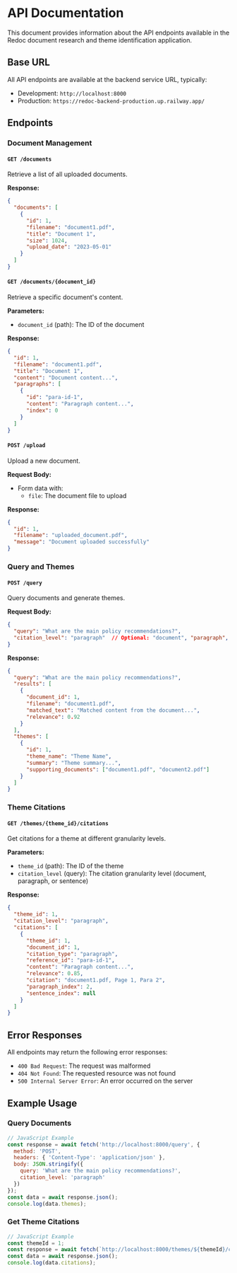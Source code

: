 # API Documentation

This document provides information about the API endpoints available in the Redoc document research and theme identification application.

## Base URL

All API endpoints are available at the backend service URL, typically:

- Development: `http://localhost:8000`
- Production: `https://redoc-backend-production.up.railway.app/`

## Endpoints

### Document Management

#### `GET /documents`

Retrieve a list of all uploaded documents.

**Response:**

```json
{
  "documents": [
    {
      "id": 1,
      "filename": "document1.pdf",
      "title": "Document 1",
      "size": 1024,
      "upload_date": "2023-05-01"
    }
  ]
}
```

#### `GET /documents/{document_id}`

Retrieve a specific document's content.

**Parameters:**

- `document_id` (path): The ID of the document

**Response:**

```json
{
  "id": 1,
  "filename": "document1.pdf",
  "title": "Document 1",
  "content": "Document content...",
  "paragraphs": [
    { 
      "id": "para-id-1", 
      "content": "Paragraph content...", 
      "index": 0 
    }
  ]
}
```

#### `POST /upload`

Upload a new document.

**Request Body:**

- Form data with:
  - `file`: The document file to upload

**Response:**

```json
{
  "id": 1,
  "filename": "uploaded_document.pdf",
  "message": "Document uploaded successfully"
}
```

### Query and Themes

#### `POST /query`

Query documents and generate themes.

**Request Body:**

```json
{
  "query": "What are the main policy recommendations?",
  "citation_level": "paragraph"  // Optional: "document", "paragraph", or "sentence"
}
```

**Response:**

```json
{
  "query": "What are the main policy recommendations?",
  "results": [
    {
      "document_id": 1,
      "filename": "document1.pdf",
      "matched_text": "Matched content from the document...",
      "relevance": 0.92
    }
  ],
  "themes": [
    {
      "id": 1,
      "theme_name": "Theme Name",
      "summary": "Theme summary...",
      "supporting_documents": ["document1.pdf", "document2.pdf"]
    }
  ]
}
```

### Theme Citations

#### `GET /themes/{theme_id}/citations`

Get citations for a theme at different granularity levels.

**Parameters:**

- `theme_id` (path): The ID of the theme
- `citation_level` (query): The citation granularity level (document, paragraph, or sentence)

**Response:**

```json
{
  "theme_id": 1,
  "citation_level": "paragraph",
  "citations": [
    {
      "theme_id": 1,
      "document_id": 1,
      "citation_type": "paragraph",
      "reference_id": "para-id-1",
      "content": "Paragraph content...",
      "relevance": 0.85,
      "citation": "document1.pdf, Page 1, Para 2",
      "paragraph_index": 2,
      "sentence_index": null
    }
  ]
}
```

## Error Responses

All endpoints may return the following error responses:

- `400 Bad Request`: The request was malformed
- `404 Not Found`: The requested resource was not found
- `500 Internal Server Error`: An error occurred on the server

## Example Usage

### Query Documents

```javascript
// JavaScript Example
const response = await fetch('http://localhost:8000/query', {
  method: 'POST',
  headers: { 'Content-Type': 'application/json' },
  body: JSON.stringify({
    query: 'What are the main policy recommendations?',
    citation_level: 'paragraph'
  })
});
const data = await response.json();
console.log(data.themes);
```

### Get Theme Citations

```javascript
// JavaScript Example
const themeId = 1;
const response = await fetch(`http://localhost:8000/themes/${themeId}/citations?citation_level=sentence`);
const data = await response.json();
console.log(data.citations);
```
